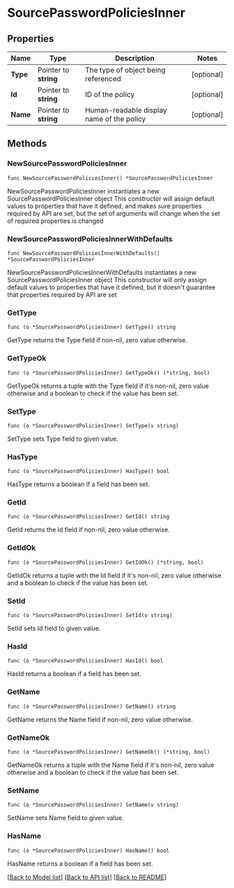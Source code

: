 # SourcePasswordPoliciesInner

## Properties

Name | Type | Description | Notes
------------ | ------------- | ------------- | -------------
**Type** | Pointer to **string** | The type of object being referenced | [optional] 
**Id** | Pointer to **string** | ID of the policy | [optional] 
**Name** | Pointer to **string** | Human-readable display name of the policy | [optional] 

## Methods

### NewSourcePasswordPoliciesInner

`func NewSourcePasswordPoliciesInner() *SourcePasswordPoliciesInner`

NewSourcePasswordPoliciesInner instantiates a new SourcePasswordPoliciesInner object
This constructor will assign default values to properties that have it defined,
and makes sure properties required by API are set, but the set of arguments
will change when the set of required properties is changed

### NewSourcePasswordPoliciesInnerWithDefaults

`func NewSourcePasswordPoliciesInnerWithDefaults() *SourcePasswordPoliciesInner`

NewSourcePasswordPoliciesInnerWithDefaults instantiates a new SourcePasswordPoliciesInner object
This constructor will only assign default values to properties that have it defined,
but it doesn't guarantee that properties required by API are set

### GetType

`func (o *SourcePasswordPoliciesInner) GetType() string`

GetType returns the Type field if non-nil, zero value otherwise.

### GetTypeOk

`func (o *SourcePasswordPoliciesInner) GetTypeOk() (*string, bool)`

GetTypeOk returns a tuple with the Type field if it's non-nil, zero value otherwise
and a boolean to check if the value has been set.

### SetType

`func (o *SourcePasswordPoliciesInner) SetType(v string)`

SetType sets Type field to given value.

### HasType

`func (o *SourcePasswordPoliciesInner) HasType() bool`

HasType returns a boolean if a field has been set.

### GetId

`func (o *SourcePasswordPoliciesInner) GetId() string`

GetId returns the Id field if non-nil, zero value otherwise.

### GetIdOk

`func (o *SourcePasswordPoliciesInner) GetIdOk() (*string, bool)`

GetIdOk returns a tuple with the Id field if it's non-nil, zero value otherwise
and a boolean to check if the value has been set.

### SetId

`func (o *SourcePasswordPoliciesInner) SetId(v string)`

SetId sets Id field to given value.

### HasId

`func (o *SourcePasswordPoliciesInner) HasId() bool`

HasId returns a boolean if a field has been set.

### GetName

`func (o *SourcePasswordPoliciesInner) GetName() string`

GetName returns the Name field if non-nil, zero value otherwise.

### GetNameOk

`func (o *SourcePasswordPoliciesInner) GetNameOk() (*string, bool)`

GetNameOk returns a tuple with the Name field if it's non-nil, zero value otherwise
and a boolean to check if the value has been set.

### SetName

`func (o *SourcePasswordPoliciesInner) SetName(v string)`

SetName sets Name field to given value.

### HasName

`func (o *SourcePasswordPoliciesInner) HasName() bool`

HasName returns a boolean if a field has been set.


[[Back to Model list]](../README.md#documentation-for-models) [[Back to API list]](../README.md#documentation-for-api-endpoints) [[Back to README]](../README.md)



